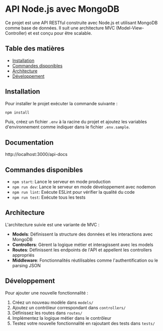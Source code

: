 # API Node.js avec MongoDB

Ce projet est une API RESTful construite avec Node.js et utilisant MongoDB comme base de données. Il suit une architecture MVC (Model-View-Controller) et est conçu pour être scalable.

## Table des matières

- [Installation](#installation)
- [Commandes disponibles](#commandes-disponibles)
- [Architecture](#architecture)
- [Développement](#développement)

## Installation

Pour installer le projet exécuter la commande suivante :
```bash
npm install
```
Puis, créez un fichier `.env` à la racine du projet et ajoutez les variables d'environnement
comme indiquer dans le fichier `.env.sample`.

## Documentation  

http://localhost:3000/api-docs


## Commandes disponibles

- `npm start`: Lance le serveur en mode production
- `npm run dev`: Lance le serveur en mode développement avec nodemon
- `npm run lint`: Exécute ESLint pour vérifier la qualité du code
- `npm run test`: Exécute tous les tests

## Architecture

L'architecture suivie est une variante de MVC :

- **Models**: Définissent la structure des données et les interactions avec MongoDB
- **Controllers**: Gèrent la logique métier et interagissent avec les models
- **Routes**: Définissent les endpoints de l'API et appellent les controllers appropriés
- **Middleware**: Fonctionnalités réutilisables comme l'authentification ou le parsing JSON

## Développement

Pour ajouter une nouvelle fonctionnalité :

1. Créez un nouveau modèle dans `models/`
2. Ajoutez un contrôleur correspondant dans `controllers/`
3. Définissez les routes dans `routes/`
4. Implémentez la logique métier dans le contrôleur
5. Testez votre nouvelle fonctionnalité en rajoutant des tests dans `tests/`
